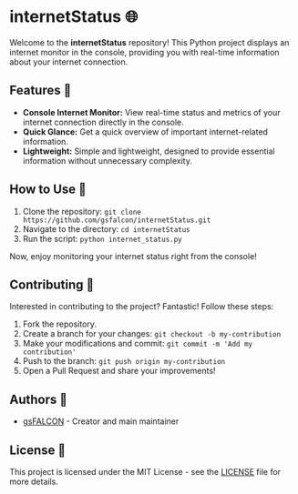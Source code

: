 # internetStatus 🌐

Welcome to the **internetStatus** repository! This Python project displays an internet monitor in the console, providing you with real-time information about your internet connection.

## Features 🚀

- **Console Internet Monitor:** View real-time status and metrics of your internet connection directly in the console.
- **Quick Glance:** Get a quick overview of important internet-related information.
- **Lightweight:** Simple and lightweight, designed to provide essential information without unnecessary complexity.

## How to Use 🤖

1. Clone the repository: `git clone https://github.com/gsfalcon/internetStatus.git`
2. Navigate to the directory: `cd internetStatus`
3. Run the script: `python internet_status.py`

Now, enjoy monitoring your internet status right from the console!

## Contributing 🤝

Interested in contributing to the project? Fantastic! Follow these steps:

1. Fork the repository.
2. Create a branch for your changes: `git checkout -b my-contribution`
3. Make your modifications and commit: `git commit -m 'Add my contribution'`
4. Push to the branch: `git push origin my-contribution`
5. Open a Pull Request and share your improvements!

## Authors 🌟

- [gsFALCON](https://github.com/gsfalcon) - Creator and main maintainer

## License 📝

This project is licensed under the MIT License - see the [LICENSE](LICENSE) file for more details.
